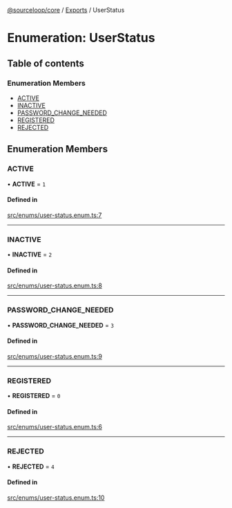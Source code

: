 [@sourceloop/core](../README.md) / [Exports](../modules.md) / UserStatus

# Enumeration: UserStatus

## Table of contents

### Enumeration Members

- [ACTIVE](UserStatus.md#active)
- [INACTIVE](UserStatus.md#inactive)
- [PASSWORD\_CHANGE\_NEEDED](UserStatus.md#password_change_needed)
- [REGISTERED](UserStatus.md#registered)
- [REJECTED](UserStatus.md#rejected)

## Enumeration Members

### ACTIVE

• **ACTIVE** = ``1``

#### Defined in

[src/enums/user-status.enum.ts:7](https://github.com/sourcefuse/loopback4-microservice-catalog/blob/00e854d46/packages/core/src/enums/user-status.enum.ts#L7)

___

### INACTIVE

• **INACTIVE** = ``2``

#### Defined in

[src/enums/user-status.enum.ts:8](https://github.com/sourcefuse/loopback4-microservice-catalog/blob/00e854d46/packages/core/src/enums/user-status.enum.ts#L8)

___

### PASSWORD\_CHANGE\_NEEDED

• **PASSWORD\_CHANGE\_NEEDED** = ``3``

#### Defined in

[src/enums/user-status.enum.ts:9](https://github.com/sourcefuse/loopback4-microservice-catalog/blob/00e854d46/packages/core/src/enums/user-status.enum.ts#L9)

___

### REGISTERED

• **REGISTERED** = ``0``

#### Defined in

[src/enums/user-status.enum.ts:6](https://github.com/sourcefuse/loopback4-microservice-catalog/blob/00e854d46/packages/core/src/enums/user-status.enum.ts#L6)

___

### REJECTED

• **REJECTED** = ``4``

#### Defined in

[src/enums/user-status.enum.ts:10](https://github.com/sourcefuse/loopback4-microservice-catalog/blob/00e854d46/packages/core/src/enums/user-status.enum.ts#L10)
